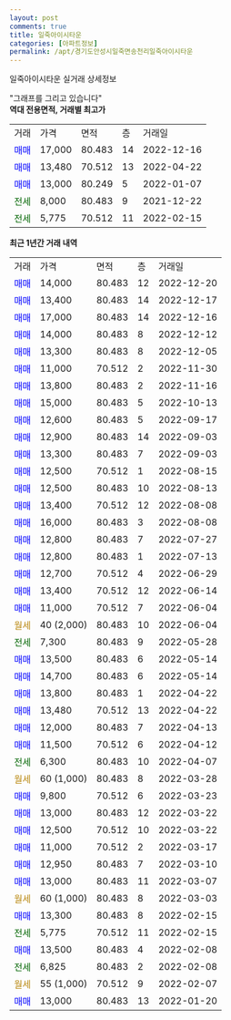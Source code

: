 ```yaml
---
layout: post
comments: true
title: 일죽아이시타운
categories: [아파트정보]
permalink: /apt/경기도안성시일죽면송천리일죽아이시타운
---
```


일죽아이시타운 실거래 상세정보

<script type="text/javascript">
  google.charts.load('current', {'packages':['line', 'corechart']});
  google.charts.setOnLoadCallback(drawChart);

  function drawChart() {
    var data = new google.visualization.DataTable();
    data.addColumn('date', '거래일');
    data.addColumn('number', "매매");
    data.addColumn('number', "전세");
    data.addColumn('number', "전매");

    data.addRows([[new Date(Date.parse("2022-12-20")), 14000, null, null], [new Date(Date.parse("2022-12-17")), 13400, null, null], [new Date(Date.parse("2022-12-16")), 17000, null, null], [new Date(Date.parse("2022-12-12")), 14000, null, null], [new Date(Date.parse("2022-12-05")), 13300, null, null], [new Date(Date.parse("2022-11-30")), 11000, null, null], [new Date(Date.parse("2022-11-16")), 13800, null, null], [new Date(Date.parse("2022-10-13")), 15000, null, null], [new Date(Date.parse("2022-09-17")), 12600, null, null], [new Date(Date.parse("2022-09-03")), 12900, null, null], [new Date(Date.parse("2022-09-03")), 13300, null, null], [new Date(Date.parse("2022-08-15")), 12500, null, null], [new Date(Date.parse("2022-08-13")), 12500, null, null], [new Date(Date.parse("2022-08-08")), 13400, null, null], [new Date(Date.parse("2022-08-08")), 16000, null, null], [new Date(Date.parse("2022-07-27")), 12800, null, null], [new Date(Date.parse("2022-07-13")), 12800, null, null], [new Date(Date.parse("2022-06-29")), 12700, null, null], [new Date(Date.parse("2022-06-14")), 13400, null, null], [new Date(Date.parse("2022-06-04")), 11000, null, null], [new Date(Date.parse("2022-06-04")), null, null, null], [new Date(Date.parse("2022-05-28")), null, 7300, null], [new Date(Date.parse("2022-05-14")), 13500, null, null], [new Date(Date.parse("2022-05-14")), 14700, null, null], [new Date(Date.parse("2022-04-22")), 13800, null, null], [new Date(Date.parse("2022-04-22")), 13480, null, null], [new Date(Date.parse("2022-04-13")), 12000, null, null], [new Date(Date.parse("2022-04-12")), 11500, null, null], [new Date(Date.parse("2022-04-07")), null, 6300, null], [new Date(Date.parse("2022-03-28")), null, null, null], [new Date(Date.parse("2022-03-23")), 9800, null, null], [new Date(Date.parse("2022-03-22")), 13000, null, null], [new Date(Date.parse("2022-03-22")), 12500, null, null], [new Date(Date.parse("2022-03-17")), 11000, null, null], [new Date(Date.parse("2022-03-10")), 12950, null, null], [new Date(Date.parse("2022-03-07")), 13000, null, null], [new Date(Date.parse("2022-03-03")), null, null, null], [new Date(Date.parse("2022-02-15")), 13300, null, null], [new Date(Date.parse("2022-02-15")), null, 5775, null], [new Date(Date.parse("2022-02-08")), 13500, null, null], [new Date(Date.parse("2022-02-08")), null, 6825, null], [new Date(Date.parse("2022-02-07")), null, null, null], [new Date(Date.parse("2022-01-20")), 13000, null, null]]);

    var options = {
      hAxis: {
        format: 'yyyy/MM/dd'
      },    
      lineWidth: 0,
      pointsVisible: true,    
      title: '최근 1년간 유형별 실거래가 분포',
      legend: { position: 'bottom' }
    };

    var formatter = new google.visualization.NumberFormat({pattern:'###,###'} );
    formatter.format(data, 1);
    formatter.format(data, 2);
    
    setTimeout(function() {
        var chart = new google.visualization.LineChart(document.getElementById('columnchart_material'));
        chart.draw(data, (options));
        document.getElementById('loading').style.display = 'none';
    }, 200);
  }
</script>


<div id="loading" style="z-index:20; display: block; margin-left: 0px">"그래프를 그리고 있습니다"</div>
<div id="columnchart_material" style="width: 95%; margin-left: 0px; display: block"></div>
<!-- contents start -->
<b>역대 전용면적, 거래별 최고가</b>
<table class="sortable">
    <tr>
      <td>거래</td>
      <td>가격</td>
      <td>면적</td>
      <td>층</td>
      <td>거래일</td>
    </tr>
        <tr>
          <td><a style="color: blue">매매</a></td>
          <td>17,000</td>
          <td>80.483</td>
          <td>14</td>
          <td>2022-12-16</td>
        </tr>            <tr>
          <td><a style="color: blue">매매</a></td>
          <td>13,480</td>
          <td>70.512</td>
          <td>13</td>
          <td>2022-04-22</td>
        </tr>            <tr>
          <td><a style="color: blue">매매</a></td>
          <td>13,000</td>
          <td>80.249</td>
          <td>5</td>
          <td>2022-01-07</td>
        </tr>        
        <tr>
              <td><a style="color: darkgreen">전세</a></td>
              <td>8,000</td>
              <td>80.483</td>
              <td>9</td>
              <td>2021-12-22</td>
            </tr>            <tr>
              <td><a style="color: darkgreen">전세</a></td>
              <td>5,775</td>
              <td>70.512</td>
              <td>11</td>
              <td>2022-02-15</td>
            </tr>        
    
</table>

<b>최근 1년간 거래 내역</b>

<table class="sortable">
    <tr>
      <td>거래</td>
      <td>가격</td>
      <td>면적</td>
      <td>층</td>
      <td>거래일</td>
    </tr>
    <tr>
      <td><a style="color: blue">매매</a></td>
      <td>14,000</td>
      <td>80.483</td>
      <td>12</td>
      <td>2022-12-20</td>
    </tr>          <tr>
      <td><a style="color: blue">매매</a></td>
      <td>13,400</td>
      <td>80.483</td>
      <td>14</td>
      <td>2022-12-17</td>
    </tr>          <tr>
      <td><a style="color: blue">매매</a></td>
      <td>17,000</td>
      <td>80.483</td>
      <td>14</td>
      <td>2022-12-16</td>
    </tr>          <tr>
      <td><a style="color: blue">매매</a></td>
      <td>14,000</td>
      <td>80.483</td>
      <td>8</td>
      <td>2022-12-12</td>
    </tr>          <tr>
      <td><a style="color: blue">매매</a></td>
      <td>13,300</td>
      <td>80.483</td>
      <td>8</td>
      <td>2022-12-05</td>
    </tr>          <tr>
      <td><a style="color: blue">매매</a></td>
      <td>11,000</td>
      <td>70.512</td>
      <td>2</td>
      <td>2022-11-30</td>
    </tr>          <tr>
      <td><a style="color: blue">매매</a></td>
      <td>13,800</td>
      <td>80.483</td>
      <td>2</td>
      <td>2022-11-16</td>
    </tr>          <tr>
      <td><a style="color: blue">매매</a></td>
      <td>15,000</td>
      <td>80.483</td>
      <td>5</td>
      <td>2022-10-13</td>
    </tr>          <tr>
      <td><a style="color: blue">매매</a></td>
      <td>12,600</td>
      <td>80.483</td>
      <td>5</td>
      <td>2022-09-17</td>
    </tr>          <tr>
      <td><a style="color: blue">매매</a></td>
      <td>12,900</td>
      <td>80.483</td>
      <td>14</td>
      <td>2022-09-03</td>
    </tr>          <tr>
      <td><a style="color: blue">매매</a></td>
      <td>13,300</td>
      <td>80.483</td>
      <td>7</td>
      <td>2022-09-03</td>
    </tr>          <tr>
      <td><a style="color: blue">매매</a></td>
      <td>12,500</td>
      <td>70.512</td>
      <td>1</td>
      <td>2022-08-15</td>
    </tr>          <tr>
      <td><a style="color: blue">매매</a></td>
      <td>12,500</td>
      <td>80.483</td>
      <td>10</td>
      <td>2022-08-13</td>
    </tr>          <tr>
      <td><a style="color: blue">매매</a></td>
      <td>13,400</td>
      <td>70.512</td>
      <td>12</td>
      <td>2022-08-08</td>
    </tr>          <tr>
      <td><a style="color: blue">매매</a></td>
      <td>16,000</td>
      <td>80.483</td>
      <td>3</td>
      <td>2022-08-08</td>
    </tr>          <tr>
      <td><a style="color: blue">매매</a></td>
      <td>12,800</td>
      <td>80.483</td>
      <td>7</td>
      <td>2022-07-27</td>
    </tr>          <tr>
      <td><a style="color: blue">매매</a></td>
      <td>12,800</td>
      <td>80.483</td>
      <td>1</td>
      <td>2022-07-13</td>
    </tr>          <tr>
      <td><a style="color: blue">매매</a></td>
      <td>12,700</td>
      <td>70.512</td>
      <td>4</td>
      <td>2022-06-29</td>
    </tr>          <tr>
      <td><a style="color: blue">매매</a></td>
      <td>13,400</td>
      <td>70.512</td>
      <td>12</td>
      <td>2022-06-14</td>
    </tr>          <tr>
      <td><a style="color: blue">매매</a></td>
      <td>11,000</td>
      <td>70.512</td>
      <td>7</td>
      <td>2022-06-04</td>
    </tr>          <tr>
      <td><a style="color: darkgoldenrod">월세</a></td>
      <td>40 (2,000)</td>
      <td>80.483</td>
      <td>10</td>
      <td>2022-06-04</td>
    </tr>          <tr>
      <td><a style="color: darkgreen">전세</a></td>
      <td>7,300</td>
      <td>80.483</td>
      <td>9</td>
      <td>2022-05-28</td>
    </tr>          <tr>
      <td><a style="color: blue">매매</a></td>
      <td>13,500</td>
      <td>80.483</td>
      <td>6</td>
      <td>2022-05-14</td>
    </tr>          <tr>
      <td><a style="color: blue">매매</a></td>
      <td>14,700</td>
      <td>80.483</td>
      <td>6</td>
      <td>2022-05-14</td>
    </tr>          <tr>
      <td><a style="color: blue">매매</a></td>
      <td>13,800</td>
      <td>80.483</td>
      <td>1</td>
      <td>2022-04-22</td>
    </tr>          <tr>
      <td><a style="color: blue">매매</a></td>
      <td>13,480</td>
      <td>70.512</td>
      <td>13</td>
      <td>2022-04-22</td>
    </tr>          <tr>
      <td><a style="color: blue">매매</a></td>
      <td>12,000</td>
      <td>80.483</td>
      <td>7</td>
      <td>2022-04-13</td>
    </tr>          <tr>
      <td><a style="color: blue">매매</a></td>
      <td>11,500</td>
      <td>70.512</td>
      <td>6</td>
      <td>2022-04-12</td>
    </tr>          <tr>
      <td><a style="color: darkgreen">전세</a></td>
      <td>6,300</td>
      <td>80.483</td>
      <td>10</td>
      <td>2022-04-07</td>
    </tr>          <tr>
      <td><a style="color: darkgoldenrod">월세</a></td>
      <td>60 (1,000)</td>
      <td>80.483</td>
      <td>8</td>
      <td>2022-03-28</td>
    </tr>          <tr>
      <td><a style="color: blue">매매</a></td>
      <td>9,800</td>
      <td>70.512</td>
      <td>6</td>
      <td>2022-03-23</td>
    </tr>          <tr>
      <td><a style="color: blue">매매</a></td>
      <td>13,000</td>
      <td>80.483</td>
      <td>12</td>
      <td>2022-03-22</td>
    </tr>          <tr>
      <td><a style="color: blue">매매</a></td>
      <td>12,500</td>
      <td>70.512</td>
      <td>10</td>
      <td>2022-03-22</td>
    </tr>          <tr>
      <td><a style="color: blue">매매</a></td>
      <td>11,000</td>
      <td>70.512</td>
      <td>2</td>
      <td>2022-03-17</td>
    </tr>          <tr>
      <td><a style="color: blue">매매</a></td>
      <td>12,950</td>
      <td>80.483</td>
      <td>7</td>
      <td>2022-03-10</td>
    </tr>          <tr>
      <td><a style="color: blue">매매</a></td>
      <td>13,000</td>
      <td>80.483</td>
      <td>11</td>
      <td>2022-03-07</td>
    </tr>          <tr>
      <td><a style="color: darkgoldenrod">월세</a></td>
      <td>60 (1,000)</td>
      <td>80.483</td>
      <td>8</td>
      <td>2022-03-03</td>
    </tr>          <tr>
      <td><a style="color: blue">매매</a></td>
      <td>13,300</td>
      <td>80.483</td>
      <td>8</td>
      <td>2022-02-15</td>
    </tr>          <tr>
      <td><a style="color: darkgreen">전세</a></td>
      <td>5,775</td>
      <td>70.512</td>
      <td>11</td>
      <td>2022-02-15</td>
    </tr>          <tr>
      <td><a style="color: blue">매매</a></td>
      <td>13,500</td>
      <td>80.483</td>
      <td>4</td>
      <td>2022-02-08</td>
    </tr>          <tr>
      <td><a style="color: darkgreen">전세</a></td>
      <td>6,825</td>
      <td>80.483</td>
      <td>2</td>
      <td>2022-02-08</td>
    </tr>          <tr>
      <td><a style="color: darkgoldenrod">월세</a></td>
      <td>55 (1,000)</td>
      <td>70.512</td>
      <td>9</td>
      <td>2022-02-07</td>
    </tr>          <tr>
      <td><a style="color: blue">매매</a></td>
      <td>13,000</td>
      <td>80.483</td>
      <td>13</td>
      <td>2022-01-20</td>
    </tr>      </table>
<!-- contents end -->    

